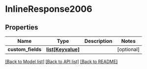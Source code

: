 # InlineResponse2006

## Properties
Name | Type | Description | Notes
------------ | ------------- | ------------- | -------------
**custom_fields** | [**list[Keyvalue]**](Keyvalue.md) |  | [optional] 

[[Back to Model list]](../README.md#documentation-for-models) [[Back to API list]](../README.md#documentation-for-api-endpoints) [[Back to README]](../README.md)


